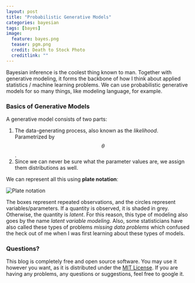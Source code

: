 ```yaml
---
layout: post
title: "Probabilistic Generative Models"
categories: bayesian
tags: [bayes]
image:
  feature: bayes.png
  teaser: pgm.png
  credit: Death to Stock Photo
  creditlink: ""
---
```


Bayesian inference is the coolest thing known to man. Together with generative modeling, it forms the backbone of how I think about applied statistics / machine learning problems. We can use probabilistic generative models for so many things, like modeling language, for example.

### Basics of Generative Models

A generative model consists of two parts: 

1. The data-generating process, also known as the *likelihood*. Parametrized by $$\theta$$.
2. Since we can never be sure what the parameter values are, we assign them distributions as well.

We can represent all this using **plate notation**:

![Plate notation](https://upload.wikimedia.org/wikipedia/commons/thumb/d/d3/Latent_Dirichlet_allocation.svg/593px-Latent_Dirichlet_allocation.svg.png)



The boxes represent repeated observations, and the circles represent variables/parameters. If a quantity is observed, it is shaded in grey. Otherwise, the quantity is *latent*. For this reason, this type of modeling also goes by the name *latent variable modeling*. Also, some statisticians have also called these types of problems *missing data problems* which confused the heck out of me when I was first learning about these types of models.

### Questions?

This blog is completely free and open source software. You may use it however you want, as it is distributed under the [MIT License](http://choosealicense.com/licenses/mit/). If you are having any problems, any questions or suggestions, feel free to google it.
